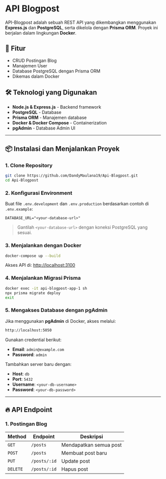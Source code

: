 # API Blogpost

API-Blogpost adalah sebuah REST API yang dikembangkan menggunakan **Express.js** dan **PostgreSQL**, serta dikelola dengan **Prisma ORM**. Proyek ini berjalan dalam lingkungan **Docker**.

## 🚀 Fitur
- CRUD Postingan Blog
- Manajemen User
- Database PostgreSQL dengan Prisma ORM
- Dikemas dalam Docker

## 🛠 Teknologi yang Digunakan
- **Node.js & Express.js** - Backend framework
- **PostgreSQL** - Database
- **Prisma ORM** - Manajemen database
- **Docker & Docker Compose** - Containerization
- **pgAdmin** - Database Admin UI

---

## 📦 Instalasi dan Menjalankan Proyek

### **1. Clone Repository**
```sh
git clone https://github.com/DandyMaulana19/Api-Blogpost.git
cd Api-Blogpost
```

### **2. Konfigurasi Environment**
Buat file `.env.development` dan `.env.production` berdasarkan contoh di `.env.example`:
```env
DATABASE_URL="<your-database-url>"
```
> Gantilah `<your-database-url>` dengan koneksi PostgreSQL yang sesuai.

### **3. Menjalankan dengan Docker**
```sh
docker-compose up --build
```
Akses API di: [http://localhost:3100](http://localhost:3100)

### **4. Menjalankan Migrasi Prisma**
```sh
docker exec -it api-blogpost-app-1 sh
npx prisma migrate deploy
exit
```

### **5. Mengakses Database dengan pgAdmin**
Jika menggunakan **pgAdmin** di Docker, akses melalui:
```sh
http://localhost:5050
```
Gunakan credential berikut:
- **Email**: `admin@example.com`
- **Password**: `admin`

Tambahkan server baru dengan:
- **Host**: `db`
- **Port**: `5432`
- **Username**: `<your-db-username>`
- **Password**: `<your-db-password>`

---

## 🔥 API Endpoint

### **1. Postingan Blog**
| Method | Endpoint | Deskripsi |
|--------|---------|-----------|
| `GET` | `/posts` | Mendapatkan semua post |
| `POST` | `/posts` | Membuat post baru |
| `PUT` | `/posts/:id` | Update post |
| `DELETE` | `/posts/:id` | Hapus post |
